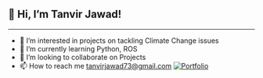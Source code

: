 ##                                                        👋 Hi, I’m Tanvir Jawad!
------------------------------------------------------------------------------------------------------------
- 👀 I’m interested in projects on tackling Climate Change issues
- 🌱 I’m currently learning Python, ROS
- 💞️ I’m looking to collaborate on Projects
- 📫 How to reach me tanvirjawad73@gmail.com
[![Portfolio](https://img.shields.io/badge/Portfolio-TanvirJawad-blue)](https://tanvirjawad.com)
<!---
TanvirJawad/TanvirJawad is a ✨ special ✨ repository because its `README.md` (this file) appears on your GitHub profile.
You can click the Preview link to take a look at your changes.
--->
